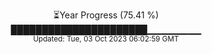 <p align="center">
⏳Year Progress (75.41 %) <br>
██████████████████████▁▁▁▁▁▁▁▁ <br>
<sub>Updated: Tue, 03 Oct 2023 06:02:59 GMT</sub>
</p>

